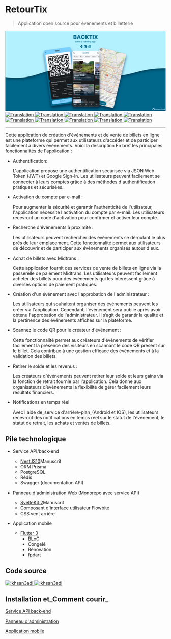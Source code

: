 # RetourTix

> Application open source pour événements et billetterie

<img src="assets/social_preview.png">

<a href="./README.md">
  <img alt="Translation" src="https://img.shields.io/badge/Bahasa_Indonesia-blue?style=for-the-badge&logo=googletranslate&logoColor=blue&labelColor=white">
</a>
<a href="./README.en.md">
  <img alt="Translation" src="https://img.shields.io/badge/English-blue?style=for-the-badge&logo=googletranslate&logoColor=blue&labelColor=white">
</a>
<a href="./README.zh-CN.md">
  <img alt="Translation" src="https://img.shields.io/badge/简体中文-blue?style=for-the-badge&logo=googletranslate&logoColor=blue&labelColor=white">
</a>
<a href="./README.ja.md">
  <img alt="Translation" src="https://img.shields.io/badge/日本語-blue?style=for-the-badge&logo=googletranslate&logoColor=blue&labelColor=white">
</a>
<a href="./README.ar.md">
  <img alt="Translation" src="https://img.shields.io/badge/Arabic_عربي-blue?style=for-the-badge&logo=googletranslate&logoColor=blue&labelColor=white">
</a>
<a href="./README.pt.md">
  <img alt="Translation" src="https://img.shields.io/badge/Português-blue?style=for-the-badge&logo=googletranslate&logoColor=blue&labelColor=white">
</a>
<a href="./README.es.md">
  <img alt="Translation" src="https://img.shields.io/badge/Español-blue?style=for-the-badge&logo=googletranslate&logoColor=blue&labelColor=white">
</a>
<a href="./README.fr.md">
  <img alt="Translation" src="https://img.shields.io/badge/Français-blue?style=for-the-badge&logo=googletranslate&logoColor=blue&labelColor=white">
</a>
<a href="./README.vi.md">
  <img alt="Translation" src="https://img.shields.io/badge/Tiếng_Việt-blue?style=for-the-badge&logo=googletranslate&logoColor=blue&labelColor=white">
</a>
<a href="./README.hi.md">
  <img alt="Translation" src="https://img.shields.io/badge/Hindi_हिंदी-blue?style=for-the-badge&logo=googletranslate&logoColor=blue&labelColor=white">
</a>

* * *

Cette application de création d'événements et de vente de billets en ligne est une plateforme qui permet aux utilisateurs d'accéder et de participer facilement à divers événements. Voici la description
En bref les principales fonctionnalités de l'application :

-   Authentification:

    L'application propose une authentification sécurisée via JSON Web Token (JWT) et Google Sign-In. Les utilisateurs peuvent facilement se connecter à leurs comptes grâce à des méthodes d'authentification pratiques et sécurisées.

-   Activation du compte par e-mail :

    Pour augmenter la sécurité et garantir l'authenticité de l'utilisateur, l'application nécessite l'activation du compte par e-mail. Les utilisateurs recevront un code d'activation pour confirmer et activer leur compte.

-   Recherche d'événements à proximité :

    Les utilisateurs peuvent rechercher des événements se déroulant le plus près de leur emplacement. Cette fonctionnalité permet aux utilisateurs de découvrir et de participer aux événements organisés autour d'eux.

-   Achat de billets avec Midtrans :

    Cette application fournit des services de vente de billets en ligne via la passerelle de paiement Midtrans. Les utilisateurs peuvent facilement acheter des billets pour des événements qui les intéressent grâce à diverses options de paiement pratiques.

-   Création d'un événement avec l'approbation de l'administrateur :

    Les utilisateurs qui souhaitent organiser des événements peuvent les créer via l'application. Cependant, l'événement sera publié après avoir obtenu l'approbation de l'administrateur. Il s’agit de garantir la qualité et la pertinence des événements affichés sur la plateforme.

-   Scannez le code QR pour le créateur d'événement :

    Cette fonctionnalité permet aux créateurs d'événements de vérifier facilement la présence des visiteurs en scannant le code QR présent sur le billet. Cela contribue à une gestion efficace des événements et à la validation des billets.

-   Retirer le solde et les revenus :

    Les créateurs d'événements peuvent retirer leur solde et leurs gains via la fonction de retrait fournie par l'application. Cela donne aux organisateurs d’événements la flexibilité de gérer facilement leurs résultats financiers.

-   Notifications en temps réel

    Avec l'aide de_service d'arrière-plan_(Android et IOS), les utilisateurs recevront des notifications en temps réel sur le statut de l'événement, le statut de retrait, les achats et ventes de billets.

## Pile technologique

-   Service API/back-end

    -   [NestJS10](https://nestjs.com/)Manuscrit
    -   ORM Prisma
    -   PostgreSQL
    -   Rédis
    -   Swagger (documentation API)

-   Panneau d'administration Web (Monorepo avec service API)

    -   [SvelteKit 2](https://kit.svelte.dev/)Manuscrit
    -   Composant d'interface utilisateur Flowbite
    -   CSS vent arrière

-   Application mobile

    -   [Flutter 3](https://flutter.dev/)
        -   BLoC
        -   Congelé
        -   Rénovation
        -   fpdart

## Code source

<a href="https://github.com/ikhsan3adi/backtix-app">
  <img height='25em' src="https://img.shields.io/badge/BackTix_App-027DFD?style=for-the-badge&logo=github&logoColor=white" title="ikhsan3adi" />
</a>

<a href="https://github.com/ikhsan3adi/backtix-service">
  <img height='25em' src="https://img.shields.io/badge/BackTix_Api_Service & Admin panel-ea2845?style=for-the-badge&logo=github&logoColor=white" title="ikhsan3adi" />
</a>

## Installation et_Comment courir_

[Service API back-end](docs/api-service.md)

[Panneau d'administration](docs/admin-panel.md)

[Application mobile](docs/mobile-app.md)
